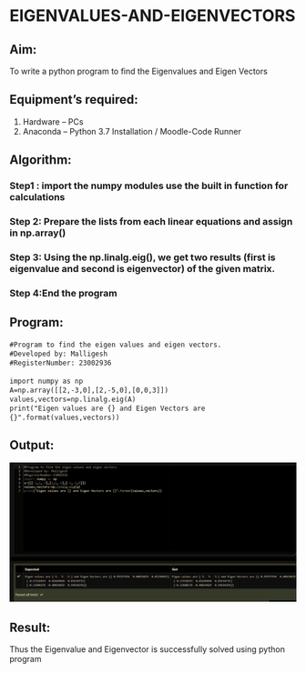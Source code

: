 # EIGENVALUES-AND-EIGENVECTORS
## Aim:
To write a python program to find the Eigenvalues and Eigen Vectors
## Equipment’s required:
1. 	Hardware – PCs
2. 	Anaconda – Python 3.7 Installation / Moodle-Code Runner
## Algorithm:
### Step1 : import the numpy modules use the built in function for calculations
### Step 2: Prepare the lists from each linear equations and assign in np.array()
### Step 3: Using the np.linalg.eig(),  we get two results (first is eigenvalue and second is eigenvector) of the given matrix.
### Step 4:End the program 

## Program:
```
#Program to find the eigen values and eigen vectors.
#Developed by: Malligesh
#RegisterNumber: 23002936

import numpy as np
A=np.array([[2,-3,0],[2,-5,0],[0,0,3]])
values,vectors=np.linalg.eig(A)
print("Eigen values are {} and Eigen Vectors are {}".format(values,vectors))
```
## Output:
![output](/Screenshot%20(21).png)
## Result:
Thus the Eigenvalue and Eigenvector is successfully solved using python program
